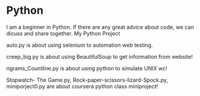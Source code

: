 # Python
I am a beginner in Python.
If there are any great advice about code, we can dicuss and share together.
My Python Project 


auto.py is about using selenium to automation web testing.

creep_big.py is about using BeautifulSoup to get information from website!

ngrams_Countline.py is about using python to simulate UNIX wc!

Stopwatch- The Game.py, Rock-paper-scissors-lizard-Spock.py, miniporject0.py 
are about coursera python class miniproject!
